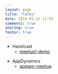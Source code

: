```yaml
---
layout: page
title: "Talks"
date: 2014-05-12 11:54
comments: true
sharing: true
footer: true
---
```

* Hazelcast
  - [meetup1-demo](./hazelcast/meetup1-intro/index.html)
<!--  - [meetup1-demolocal](./talks/hazelcast/meetup1-intro/index.html) -->

* AppDynamics
  - [appjam-meetup](./appdynamics/meetup1/index.html)
<!--  - [appjam-meetuplocal](./talks/appdynamics/meetup1/index.html) -->
